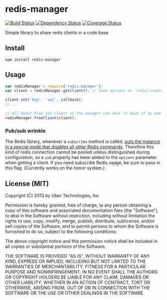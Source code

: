 # redis-manager

[![Build Status](https://travis-ci.org/uber/redis-manager.png?branch=master)](https://travis-ci.org/uber/redis-manager) [![Dependency Status](https://david-dm.org/uber/redis-manager.png)](https://david-dm.org/uber/redis-manager) [![Coverage Status](https://coveralls.io/repos/uber/redis-manager/badge.png)](https://coveralls.io/r/uber/redis-manager)

Simple library to share redis clients in a code base

## Install

    npm install redis-manager

## Usage

```js
var redisManager = require('redis-manager');
var client = redisManager.getClient(); // Same options as `redis.createClient`, is an instance of `redis`'s client

client.set('key', 'val', callback);
// ...

// All done? Free the client so the manager can shut it down if no one is using it, anymore.
redisManager.freeClient(client);
```

### Pub/sub wrinkle

The Redis library, whenever a `subscribe` method is called, [puts the instance in a special mode that disables all other Redis commands](https://github.com/mranney/node_redis#publish--subscribe). Therefore this kind of redis connection cannot be pooled unless distinguished during configuration, so a `sub` property has been added to the `options` parameter when getting a client. If you need subscribe Redis usage, be sure to pass in this flag. (Currently works on the honor system.)

## License (MIT)

Copyright (C) 2013 by Uber Technologies, Inc

Permission is hereby granted, free of charge, to any person obtaining a copy
of this software and associated documentation files (the "Software"), to deal
in the Software without restriction, including without limitation the rights
to use, copy, modify, merge, publish, distribute, sublicense, and/or sell
copies of the Software, and to permit persons to whom the Software is
furnished to do so, subject to the following conditions:

The above copyright notice and this permission notice shall be included in
all copies or substantial portions of the Software.

THE SOFTWARE IS PROVIDED "AS IS", WITHOUT WARRANTY OF ANY KIND, EXPRESS OR
IMPLIED, INCLUDING BUT NOT LIMITED TO THE WARRANTIES OF MERCHANTABILITY,
FITNESS FOR A PARTICULAR PURPOSE AND NONINFRINGEMENT. IN NO EVENT SHALL THE
AUTHORS OR COPYRIGHT HOLDERS BE LIABLE FOR ANY CLAIM, DAMAGES OR OTHER
LIABILITY, WHETHER IN AN ACTION OF CONTRACT, TORT OR OTHERWISE, ARISING FROM,
OUT OF OR IN CONNECTION WITH THE SOFTWARE OR THE USE OR OTHER DEALINGS IN
THE SOFTWARE.
